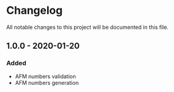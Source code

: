 # Changelog

All notable changes to this project will be documented in this file.

## **1.0.0** - 2020-01-20

### Added
- AFM numbers validation
- AFM numbers generation
